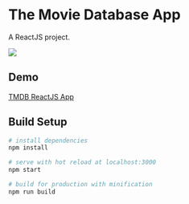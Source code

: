# The Movie Database App
A ReactJS project.

![](https://github.com/maqsudkarimov/tmdb-app/blob/master/docs/demo.jpg)
## Demo
[TMDB ReactJS App](https://maqsudkarimov.github.io/tmdb-app)
## Build Setup
``` bash
# install dependencies
npm install

# serve with hot reload at localhost:3000
npm start

# build for production with minification
npm run build
```
